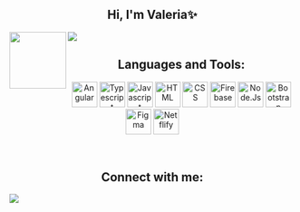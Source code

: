 <h2 align="center">Hi, I'm Valeria✨</h2>
<p align="center"><img align="left" src="https://media0.giphy.com/media/kBZ212yGzFaxgkSIKW/giphy.gif?cid=ecf05e476qvb3tqi3lby6mnu88qhnr5w1srrqcwepklotcbo&rid=giphy.gif&ct=s" width="100" height="100"></p>

<a href="https://github.com/DenverCoder1/readme-typing-svg"><img src="https://readme-typing-svg.herokuapp.com?lines=FrontEnd+Developer;I+love+learning+new+things+💙&center=true&width=500&height=50"></a>
<br>
<h2 align="center">Languages and Tools:</h2>
<p align="center">
<img alt="Angular" src="https://www.vectorlogo.zone/logos/angular/angular-icon.svg" height="45">
<img alt="Typescript" src="https://www.vectorlogo.zone/logos/typescriptlang/typescriptlang-icon.svg" height="45">
<img alt="Javascript" src="https://upload.wikimedia.org/wikipedia/commons/9/99/Unofficial_JavaScript_logo_2.svg" height="45">
<img alt="HTML" src="https://www.vectorlogo.zone/logos/w3_html5/w3_html5-icon.svg" height="45">
<img alt="CSS" src="https://www.vectorlogo.zone/logos/w3_css/w3_css-icon.svg" height="45">
<img alt="Firebase" src ="https://www.vectorlogo.zone/logos/firebase/firebase-icon.svg" height="45">
<img alt="Node.Js" src="https://www.vectorlogo.zone/logos/nodejs/nodejs-icon.svg" height="45">
<img alt="Bootstrap" src="https://www.vectorlogo.zone/logos/getbootstrap/getbootstrap-icon.svg" height="45">
<img alt="Figma" src ="https://www.vectorlogo.zone/logos/figma/figma-icon.svg" height="45">
<img alt="Netflify" src="https://www.vectorlogo.zone/logos/netlify/netlify-icon.svg" height="45">
</p>
<br>

<h2 align="center">Connect with me:</h2>
<a href="https://www.linkedin.com/in/valeria-espinoza-/" target="_blank" >
    <img src="https://img.shields.io/badge/LinkedIn-0077B5?style=for-the-badge&logo=linkedin&logoColor=white" align="center">
</a>

<!--
**luvale/luvale** is a ✨ _special_ ✨ repository because its `README.md` (this file) appears on your GitHub profile.

Here are some ideas to get you started:

- 🔭 I’m currently working on ...
- 🌱 I’m currently learning ...
- 👯 I’m looking to collaborate on ...
- 🤔 I’m looking for help with ...
- 💬 Ask me about ...
- 📫 How to reach me: ...
- 😄 Pronouns: ...
- ⚡ Fun fact: ...
-->
